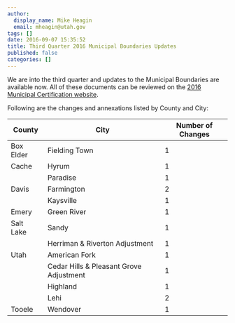 ```yaml
---
author:
  display_name: Mike Heagin
  email: mheagin@utah.gov
tags: []
date: 2016-09-07 15:35:52
title: Third Quarter 2016 Municipal Boundaries Updates
published: false
categories: []
---
```


We are into the third quarter and updates to the Municipal Boundaries are available now.
All of these documents can be reviewed on the [2016 Municipal Certification website](https://municert.utah.gov/2016-certifications).

Following are the changes and annexations listed by County and City:

| County | City | Number of Changes |
| --- | --- | --- |
| Box Elder | Fielding Town | 1 |
| Cache | Hyrum | 1 |
| | Paradise | 1 |
| Davis | Farmington | 2 |
| | Kaysville | 1 |
| Emery | Green River  | 1 |
| Salt Lake | Sandy | 1 |
| | Herriman & Riverton  Adjustment | 1 |
| Utah | American Fork | 1 |
| | Cedar Hills & Pleasant Grove Adjustment | 1 |
| | Highland  | 1 |
| | Lehi | 2 |
| Tooele | Wendover | 1 |
